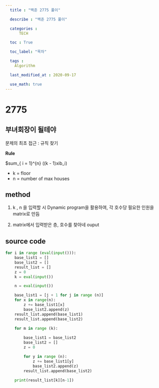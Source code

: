 ```yaml
---
  title : "백준 2775 풀이"

  describe : "백준 2775 풀이"

  categories : 
      TECH

  toc : True

  toc_label: "목차"

  tags : 
    Algorithm

  last_modified_at : 2020-09-17

  use_math: true
---
```


# 2775
## 부녀회장이 될테야

문제의 최초 접근 : 규칙 찾기

**Rule** </br>

$sum_{ i = 1}^{n} ((k - 1)xib_i)

* k = floor
* n = number of max houses

## method

1. k , n 을 입력할 시 Dynamic program을 활용하여, 각 호수당 필요한 인원을 matrix로 만듬

2. matrix에서 입력받은 층, 호수를 찾아네 ouput

## source code
```python
for i in range (eval(input())):
    base_list1 = []
    base_list2 = []
    result_list = []
    z = 0    
    k = eval(input())

    n = eval(input())

    base_list1 = [j + 1 for j in range (n)]
    for x in range(n):
        z += base_list1[x]
        base_list2.append(z)
    result_list.append(base_list1)
    result_list.append(base_list2)

    for m in range (k):
        
        base_list1 = base_list2
        base_list2 = []
        z = 0

        for y in range (n):
            z += base_list1[y]
            base_list2.append(z)
        result_list.append(base_list2)
        
    print(result_list[k][n-1])
```